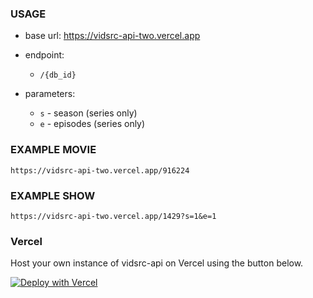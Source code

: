 ### USAGE
- base url:
  https://vidsrc-api-two.vercel.app

- endpoint:
  - `/{db_id}`

- parameters:
  - `s` - season (series only)
  - `e` - episodes (series only)

### EXAMPLE MOVIE
```
https://vidsrc-api-two.vercel.app/916224
```

### EXAMPLE SHOW
```
https://vidsrc-api-two.vercel.app/1429?s=1&e=1
```

### Vercel
Host your own instance of vidsrc-api on Vercel using the button below.

[![Deploy with Vercel](https://vercel.com/button)](https://vercel.com/new/clone?repository-url=https%3A%2F%2Fgithub.com%2FAijazmakerb%2Fvidsrc-api)